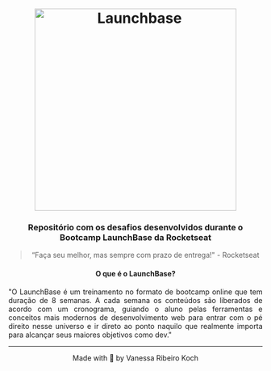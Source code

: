 <h1 align="center">
  <img alt="Launchbase" src="https://storage.googleapis.com/golden-wind/bootcamp-launchbase/logo.png" width="400px" />
</h1>

<h3 align="center">
  Repositório com os desafios desenvolvidos durante o Bootcamp LaunchBase da Rocketseat
</h3>

<blockquote align="center">“Faça seu melhor, mas sempre com prazo de entrega!" - Rocketseat</blockquote>

<h4 align="center">O que é o LaunchBase?</h4>

<p align="justify">
  "O LaunchBase é um treinamento no formato de bootcamp online que tem duração de 8 semanas. A cada semana os conteúdos são liberados de acordo com um cronograma, guiando o aluno pelas ferramentas e conceitos mais modernos de desenvolvimento web para entrar com o pé direito nesse universo e ir direto ao ponto naquilo que realmente importa para alcançar seus maiores objetivos como dev."
</p>

---

<p align="center">
  Made with 💖 by Vanessa Ribeiro Koch
</p>

